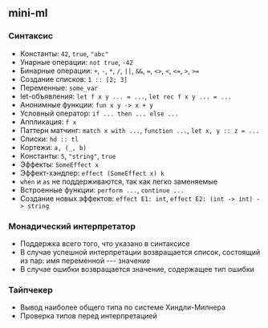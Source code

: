 ## mini-ml

### Синтаксис
* Константы: ```42```, ```true```, ```"abc"```
* Унарные операции: ```not true```, ```-42```
* Бинарные операции: ```+```, ```-```, ```*```, ```/```, ```||```, ```&&```, ```=```, ```<>```, ```<```, ```<=```, ```>```, ```>=```
* Создание списков: ```1 :: [2; 3]```
* Переменные: ```some_var```
* let-объявления: ```let f x y ... = ...```, ```let rec f x y ... = ...```
* Анонимные функции: ```fun x y -> x + y```
* Условный оператор: ```if ... then ... else ...```
* Аппликация: ```f x```
* Паттерн матчинг: ```match x with ...```, ```function ...```, ```let x, y :: z = ...```
* Списки: ```hd :: tl```
* Кортежи: ```a, (_, b)```
* Константы: ```5```, ```"string"```, ```true```
* Эффекты: ```SomeEffect x```
* Эффект-хэндлер: ```effect (SomeEffect x) k```
* ```when``` и ```as``` не поддерживаются, так как легко заменяемые
* Встроенные функции: ```perform ...```, ```continue ...```
* Создание новых эффектов: ```effect E1: int```, ```effect E2: (int -> int) -> string```

### Монадический интерпретатор

* Поддержка всего того, что указано в синтаксисе
* В случае успешной интерпретации возвращается список, состоящий из пар: имя переменной --- значение
* В случае ошибки возвращается значение, содержащее тип ошибки

### Тайпчекер 

* Вывод наиболее общего типа по системе Хиндли-Милнера
* Проверка типов перед интерпретацией
